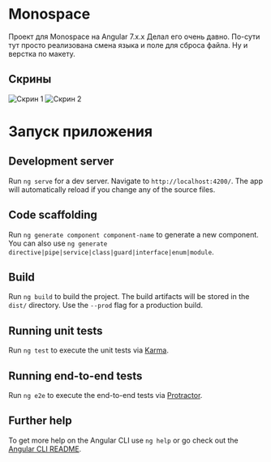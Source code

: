 # Monospace

Проект для Monospace на Angular 7.x.x Делал его очень давно. По-сути тут просто реализована смена языка и поле для сброса файла. Ну и верстка по макету.

## Скрины

![Скрин 1](https://api.monosnap.com/file/download?id=PgIoobgjV8DusPskIIdX3Kre5Li9yy)
![Скрин 2](https://api.monosnap.com/file/download?id=fDk955iQJLW5LfuRkAWdETkU6QMR7w)

# Запуск приложения

## Development server

Run `ng serve` for a dev server. Navigate to `http://localhost:4200/`. The app will automatically reload if you change any of the source files.

## Code scaffolding

Run `ng generate component component-name` to generate a new component. You can also use `ng generate directive|pipe|service|class|guard|interface|enum|module`.

## Build

Run `ng build` to build the project. The build artifacts will be stored in the `dist/` directory. Use the `--prod` flag for a production build.

## Running unit tests

Run `ng test` to execute the unit tests via [Karma](https://karma-runner.github.io).

## Running end-to-end tests

Run `ng e2e` to execute the end-to-end tests via [Protractor](http://www.protractortest.org/).

## Further help

To get more help on the Angular CLI use `ng help` or go check out the [Angular CLI README](https://github.com/angular/angular-cli/blob/master/README.md).
